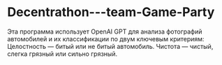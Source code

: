 # Decentrathon---team-Game-Party
Эта программа использует OpenAI GPT для анализа фотографий автомобилей и их классификации по двум ключевым критериям:  Целостность — битый или не битый автомобиль.  Чистота — чистый, слегка грязный или сильно грязный.
